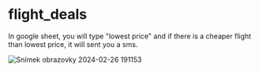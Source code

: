 # flight_deals
In google sheet, you will type "lowest price" and if there is a cheaper flight than lowest price, it will sent you a sms. 

![Snímek obrazovky 2024-02-26 191153](https://github.com/ArticFox93/flight_deals/assets/150355443/a3da140f-47bd-482e-a5f8-da21a61b3e7e)

